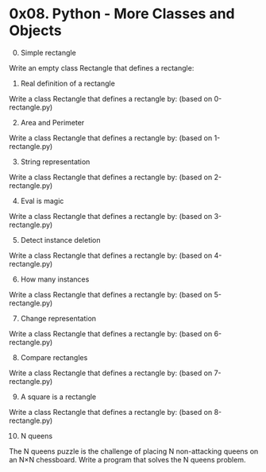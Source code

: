 # 0x08. Python - More Classes and Objects

0. Simple rectangle

Write an empty class Rectangle that defines a rectangle:

1. Real definition of a rectangle

Write a class Rectangle that defines a rectangle by: (based on 0-rectangle.py)

2. Area and Perimeter

Write a class Rectangle that defines a rectangle by: (based on 1-rectangle.py)

3. String representation

Write a class Rectangle that defines a rectangle by: (based on 2-rectangle.py)

4. Eval is magic

Write a class Rectangle that defines a rectangle by: (based on 3-rectangle.py)

5. Detect instance deletion

Write a class Rectangle that defines a rectangle by: (based on 4-rectangle.py)

6. How many instances

Write a class Rectangle that defines a rectangle by: (based on 5-rectangle.py)

7. Change representation

Write a class Rectangle that defines a rectangle by: (based on 6-rectangle.py)

8. Compare rectangles

Write a class Rectangle that defines a rectangle by: (based on 7-rectangle.py)

9. A square is a rectangle

Write a class Rectangle that defines a rectangle by: (based on 8-rectangle.py)

10. N queens

The N queens puzzle is the challenge of placing N non-attacking queens on an N×N chessboard. Write a program that solves the N queens problem.
